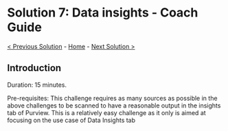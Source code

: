 # Solution 7: Data insights - Coach Guide

[< Previous Solution](./Solution6.md) - [Home](./README.md) - [Next Solution >](./Solution8.md)


## Introduction

Duration: 15 minutes. 

Pre-requisites: This challenge requires as many sources as possible in the above challenges to be scanned to have a reasonable output in the insights tab of Purview. This is a relatively easy challenge as it only is aimed at focusing on the use case of Data Insights tab 
